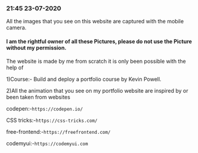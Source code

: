 ### 21:45 23-07-2020

All the images that you see on this website are captured with the mobile camera.


#### I am the rightful owner of all these Pictures, please do not use the Picture without my permission.


The website is made by me from scratch it is only been possible with the help of 


1)Course:- Build and deploy a portfolio course by Kevin Powell.

2)All the animation that you see on my portfolio website are inspired by or been taken from websites  

codepen:-```https://codepen.io/ ```

CSS tricks:-```https://css-tricks.com/```

free-frontend:-```https://freefrontend.com/```

codemyui:-```https://codemyui.com```
